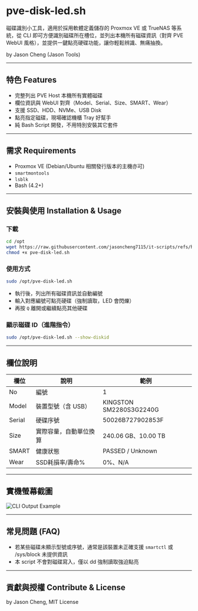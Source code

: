 
# pve-disk-led.sh

磁碟識別小工具，適用於採用軟體定義儲存的 Proxmox VE 或 TrueNAS 等系統，從 CLI 即可方便識別磁碟所在槽位，並列出本機所有磁碟資訊（對齊 PVE WebUI 風格），並提供一鍵點亮硬碟功能，讓你輕鬆辨識、無痛抽換。


by Jason Cheng (Jason Tools)

---

## 特色 Features

- 完整列出 PVE Host 本機所有實體磁碟
- 欄位資訊與 WebUI 對齊（Model、Serial、Size、SMART、Wear）
- 支援 SSD、HDD、NVMe、USB Disk
- 點亮指定磁碟，現場確認機櫃 Tray 好幫手
- 純 Bash Script 開發，不用特別安裝其它套件

---

## 需求 Requirements

- Proxmox VE (Debian/Ubuntu 相關發行版本的主機亦可)
- `smartmontools`
- `lsblk`
- Bash (4.2+)

---

## 安裝與使用 Installation & Usage

### 下載

```bash
cd /opt
wget https://raw.githubusercontent.com/jasoncheng7115/it-scripts/refs/heads/master/pve-disk-led/pve-disk-led.sh
chmod +x pve-disk-led.sh
````

### 使用方式

```bash
sudo /opt/pve-disk-led.sh
```

* 執行後，列出所有磁碟資訊並自動編號
* 輸入對應編號可點亮硬碟（強制讀取，LED 會閃爍）
* 再按 `Q` 離開或繼續點亮其他硬碟

### 顯示磁碟 ID（進階指令）

```bash
sudo /opt/pve-disk-led.sh --show-diskid
```

---

## 欄位說明

| 欄位     | 說明          | 範例                      |
| ------ | ----------- | ----------------------- |
| No     | 編號          | 1                       |
| Model  | 裝置型號（含 USB） | KINGSTON SM2280S3G2240G |
| Serial | 硬碟序號        | 50026B727902853F        |
| Size   | 實際容量，自動單位換算 | 240.06 GB、10.00 TB      |
| SMART  | 健康狀態        | PASSED / Unknown        |
| Wear   | SSD耗損率/壽命%  | 0%、N/A                  |

---

## 實機螢幕截圖

![CLI Output Example](screenshot-cli.png)

---

## 常見問題 (FAQ)

* 若某些磁碟未顯示型號或序號，通常是該裝置未正確支援 `smartctl` 或 /sys/block 未提供資訊
* 本 script 不會對磁碟寫入，僅以 dd 強制讀取強迫點亮

---

## 貢獻與授權 Contribute & License

by Jason Cheng, MIT License

